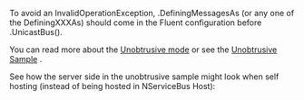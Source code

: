 <!--
title: "InvalidOperationException in Unobtrusive Mode"
tags: ""
summary: "<p>To avoid an InvalidOperationException, .DefiningMessagesAs (or any one of the DefiningXXXAs) should come in the Fluent configuration before
.UnicastBus(). </p>
<p>You can read more about the <a href="unobtrusive-mode-messages.md">Unobtrusive mode</a> or see the <a href="unobtrusive-sample.md">Unobtrusive Sample</a> .</p>
"
-->

To avoid an InvalidOperationException, .DefiningMessagesAs (or any one of the DefiningXXXAs) should come in the Fluent configuration before
.UnicastBus(). 

You can read more about the [Unobtrusive mode](unobtrusive-mode-messages.md) or see the [Unobtrusive Sample](unobtrusive-sample.md) .

See how the server side in the unobtrusive sample might look when self hosting (instead of being hosted in NServiceBus Host):

<script src="https://gist.github.com/Particular/6059976.js?file=Server.cs"></script>


